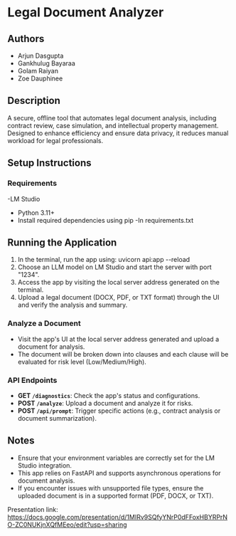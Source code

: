 # Legal Document Analyzer

## Authors
- Arjun Dasgupta
- Gankhulug Bayaraa
- Golam Raiyan
- Zoe Dauphinee

## Description
A secure, offline tool that automates legal document analysis, including contract review, case simulation, and intellectual property management. Designed to enhance efficiency and ensure data privacy, it reduces manual workload for legal professionals.

## Setup Instructions

### Requirements
-LM Studio
- Python 3.11+
- Install required dependencies using pip
  -In requirements.txt
  
## Running the Application
1. In the terminal, run the app using:
   uvicorn api:app --reload
2. Choose an LLM model on LM Studio and start the server with port "1234".
3. Access the app by visiting the local server address generated on the terminal.
4. Upload a legal document (DOCX, PDF, or TXT format) through the UI and verify the analysis and summary.

### Analyze a Document
- Visit the app's UI at the local server address generated and upload a document for analysis.
- The document will be broken down into clauses and each clause will be evaluated for risk level (Low/Medium/High).

### API Endpoints
- **GET `/diagnostics`**: Check the app's status and configurations.
- **POST `/analyze`**: Upload a document and analyze it for risks.
- **POST `/api/prompt`**: Trigger specific actions (e.g., contract analysis or document summarization).

## Notes
- Ensure that your environment variables are correctly set for the LM Studio integration.
- This app relies on FastAPI and supports asynchronous operations for document analysis.
- If you encounter issues with unsupported file types, ensure the uploaded document is in a supported format (PDF, DOCX, or TXT).


Presentation link: https://docs.google.com/presentation/d/1MIRv9SQfyYNrP0dFFoxHBYRPrNO-ZC0NUKjnXQfMEeo/edit?usp=sharing
